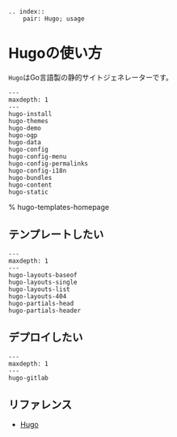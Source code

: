 ```{eval-rst}
.. index::
    pair: Hugo; usage
```

# Hugoの使い方

``Hugo``はGo言語製の静的サイトジェネレーターです。

```{toctree}
---
maxdepth: 1
---
hugo-install
hugo-themes
hugo-demo
hugo-ogp
hugo-data
hugo-config
hugo-config-menu
hugo-config-permalinks
hugo-config-i18n
hugo-bundles
hugo-content
hugo-static
```

% hugo-templates-homepage
## テンプレートしたい

```{toctree}
---
maxdepth: 1
---
hugo-layouts-baseof
hugo-layouts-single
hugo-layouts-list
hugo-layouts-404
hugo-partials-head
hugo-partials-header
```

## デプロイしたい

```{toctree}
---
maxdepth: 1
---
hugo-gitlab
```

## リファレンス

- [Hugo](https://gohugo.io/)
